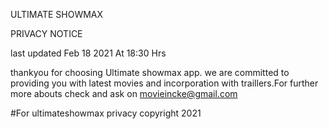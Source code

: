 ULTIMATE SHOWMAX



PRIVACY NOTICE

last updated Feb 18 2021  At 18:30 Hrs

thankyou for choosing Ultimate showmax app. we are committed to providing you with latest movies and incorporation with traillers.For further more abouts check and ask on movieincke@gmail.com

#For  ultimateshowmax privacy
copyright 2021
